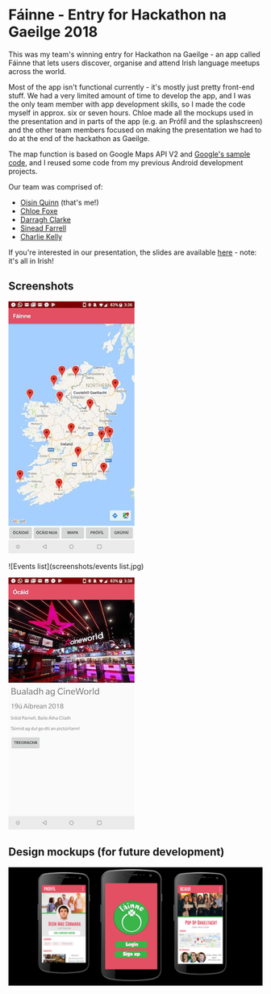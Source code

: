 # Fáinne - Entry for Hackathon na Gaeilge 2018

This was my team's winning entry for Hackathon na Gaeilge - an app called Fáinne that lets users discover, organise and attend Irish language meetups across the world.

Most of the app isn't functional currently - it's mostly just pretty front-end stuff. We had a very limited amount of time to develop the app, and I was the only team member with app development skills, so I made the code myself in approx. six or seven hours. Chloe made all the mockups used in the presentation and in parts of the app (e.g. an Prófíl and the splashscreen) and the other team members focused on making the presentation we had to do at the end of the hackathon as Gaeilge.

The map function is based on Google Maps API V2 and [Google's sample code](https://github.com/googlemaps/android-samples/tree/master/tutorials/MapWithMarker), and I reused some code from my previous Android development projects.

Our team was comprised of:
- [Oisin Quinn](https://github.com/oisin1001) (that's me!)
- [Chloe Foxe](https://github.com/foxe22)
- [Darragh Clarke](https://github.com/DarraghClarke)
- [Sinead Farrell](https://github.com/sineadfarrell)
- [Charlie Kelly](https://github.com/charleskelly13)

If you're interested in our presentation, the slides are available [here](https://prezi.com/p/gchyxlaqr970/) - note: it's all in Irish!

## Screenshots

![Map](screenshots/map.jpg)

![Events list](screenshots/events list.jpg)

![Event](screenshots/event.jpg)

## Design mockups (for future development)

![Mockups](screenshots/mockup.png)
